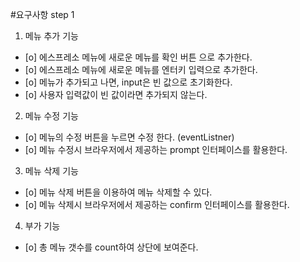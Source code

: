 #요구사항 step 1

1. 메뉴 추가 기능

- [o] 에스프레소 메뉴에 새로운 메뉴를 확인 버튼 으로 추가한다.
- [o] 에스프레소 메뉴에 새로운 메뉴를 엔터키 입력으로 추가한다.
- [o] 메뉴가 추가되고 나면, input은 빈 값으로 초기화한다.
- [o] 사용자 입력값이 빈 값이라면 추가되지 않는다.
  <br>

2. 메뉴 수정 기능

- [o] 메뉴의 수정 버튼을 누르면 수정 한다. (eventListner)
- [o] 메뉴 수정시 브라우저에서 제공하는 prompt 인터페이스를 활용한다.
  <br>

3.  메뉴 삭제 기능

- [o] 메뉴 삭제 버튼을 이용하여 메뉴 삭제할 수 있다.
- [o] 메뉴 삭제시 브라우저에서 제공하는 confirm 인터페이스를 활용한다.
  <br>

4.  부가 기능

- [o] 총 메뉴 갯수를 count하여 상단에 보여준다.
